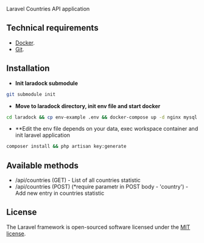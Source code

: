 Laravel Countries API application

## Technical requirements

- [Docker](https://www.docker.com/get-started).
- [Git](https://git-scm.com/).

## Installation

- **Init laradock submodule**

``` bash
git submodule init
```

- **Move to laradock directory, init env file and start docker**

``` bash
cd laradock && cp env-example .env && docker-compose up -d nginx mysql phpmyadmin redis workspace 
```
- **Edit the env file depends on your data, exec workspace container and init laravel application

```bash
composer install && php artisan key:generate
```

## Available methods

- /api/countries (GET) - List of all countries statistic 
- /api/countries (POST) (*require parametr in POST body - 'country') - Add new entry in countries statistic

## License

The Laravel framework is open-sourced software licensed under the [MIT license](https://opensource.org/licenses/MIT).
